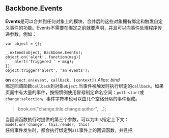 ## Backbone.Events ##
**Events**是可以合并到任何对象上的模块，合并后的这些对象拥有绑定和触发自定义事件的功能。Events不需要在绑定之前就要声明，并且可以向事件处理程序传递参数。例如：
    
    var object = {};

	_.extend(object, Backbone.Events);
	object.on('alert', function(msg){ 
		alert('Triggered ' + msg); 
	});
	object.trigger('alert', 'an events');
**on** `object.on(event, callback, [context])`  *Alias: bind*   
绑定回调函数`callback`到对象`object`.当事件被触发时执行绑定的`callback`。如果页面中有大量的事件，按照惯例使用冒号制定命名空间：`poll:start`或`change:selection`。事件字符串也可以由几个空格分隔的事件组成。
> book.on("change:title change:author", ...);

当回调函数执行时提供的第三个参数，可以为this指定上下文：`model.on('change', this.render, this)`   
任何事件发生时，都会执行绑定到`all`事件上的回调函数，并且把
 


